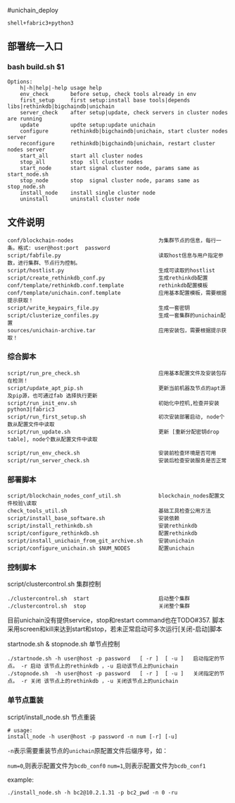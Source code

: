 #unichain_deploy
```
shell+fabric3+python3
```

## 部署统一入口
### bash build.sh $1
```
Options:
    h|-h|help|-help usage help
    env_check       before setup, check tools already in env
    first_setup     first setup:install base tools|depends libs|rethinkdb|bigchaindb|unichain
    server_check    after setup|update, check servers in cluster nodes are running
    update          updte setup:update unichain
    configure       rethinkdb|bigchaindb|unichain, start cluster nodes server
    reconfigure     rethinkdb|bigchaindb|unichain, restart cluster nodes server
    start_all       start all cluster nodes
    stop_all        stop  sll cluster nodes
    start_node      start signal cluster node, params same as start_node.sh
    stop_node       stop  signal cluster node, params same as stop_node.sh
    install_node    install single cluster node
    uninstall       uninstall cluster node
```

## 文件说明
```
conf/blockchain-nodes                           为集群节点的信息，每行一条。格式: user@host:port  password
script/fabfile.py                               读取host信息与用户指定参数，进行集群、节点行为控制。
script/hostlist.py                              生成可读取的hostlist
script/create_rethinkdb_conf.py                 生成rethinkdb配置
conf/template/rethinkdb.conf.template           rethinkdb配置模板
conf/template/unichain.conf.template            应用基本配置模板，需要根据提示获取！
script/write_keypairs_file.py                   生成一套密钥
script/clusterize_confiles.py                   生成一套集群的unichain配置
sources/unichain-archive.tar                    应用安装包，需要根据提示获取！
```

### 综合脚本
```
script/run_pre_check.sh                         应用基本配置文件及安装包存在检测！
script/update_apt_pip.sh                        更新当前机器及节点的apt源及pip源，也可通过fab 选择执行更新
script/run_init_env.sh                          初始化中控机,检查并安装python3|fabric3
script/run_first_setup.sh                       初次安装部署启动, node个数从配置文件中读取
script/run_update.sh                            更新 [重新分配密钥drop table], node个数从配置文件中读取

script/run_env_check.sh                         安装前检查环境是否可用
script/run_server_check.sh                      安装后检查安装服务是否正常
```

### 部署脚本
```
script/blockchain_nodes_conf_util.sh            blockchain_nodes配置文件校验\读取
check_tools_util.sh                             基础工具检查公用方法
script/install_base_software.sh                 安装依赖
script/install_rethinkdb.sh                     安装rethinkdb
script/configure_rethinkdb.sh                   配置rethinkdb
script/install_unichain_from_git_archive.sh     安装unichain
script/configure_unichain.sh $NUM_NODES         配置unichain
```

### 控制脚本

script/clustercontrol.sh                        集群控制
```
./clustercontrol.sh  start                      启动整个集群
./clustercontrol.sh  stop                       关闭整个集群
```

目前unichain没有提供service，stop和restart command也在TODO#357.
脚本采用screen和kill来达到start和stop，若未正常启动可多次运行[关闭-启动]脚本

startnode.sh & stopnode.sh                      单节点控制
```
./startnode.sh -h user@host -p password   [ -r ]  [ -u ]   启动指定的节点。 -r 启动 该节点上的rethinkdb ，-u 启动该节点上的unichain
./stopnode.sh  -h user@host -p password   [ -r ]  [ -u ]   关闭指定的节点。 -r 关闭 该节点上的rethinkdb ，-u 关闭该节点上的unichain
```

### 单节点重装
script/install_node.sh                          节点重装
```
# usage:
install_node -h user@host -p password -n num [-r] [-u]
```

`-n`表示需要重装节点的`unichain`原配置文件后缀序号，如：

`num=0`,则表示配置文件为`bcdb_conf0`
`num=1`,则表示配置文件为`bcdb_conf1`

example:
```
./install_node.sh -h bc2@10.2.1.31 -p bc2_pwd -n 0 -ru
```

